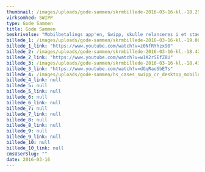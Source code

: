 ```yaml
---
thumbnail: /images/uploads/gode-sammen/skrmbillede-2016-03-16-kl.-18.29.48.png
virksomhed: SWIPP
type: Gode Sammen
title: Gode Sammen
beskrivelse: "Mobilbetalings app'en, Swipp, skulle relanceres i et stærkt konkurrencepræget marked. I første ombæring var udfordringen at skabe forståelse i befolkningen for at Swipp var en reel spiller på markedet, der var skabt af deres egen bank sammen med over 70 andre pengeinstitutter som ét fælles projekt. Dernæst at Swipp og detailhandelen havde en bedre løsning, med bedre sikkerhed og højere til loftet. Og endelig at Swipp og de handlende sammen kunne tilbyde mere til slutbrugeren. Det kom der en række aktiviteter ud af, som blev båret af en stribe tv-spots under temaet &quot;Gode sammen&quot;. \n\n"
billede_1: /images/uploads/gode-sammen/skrmbillede-2016-03-16-kl.-19.06.43.png
billede_1_link: "https://www.youtube.com/watch?v=z0NfRYhzx90"
billede_2: /images/uploads/gode-sammen/skrmbillede-2016-03-16-kl.-18.42.16.png
billede_2_link: "https://www.youtube.com/watch?v=w1K2rSEfZ8U"
billede_3: /images/uploads/gode-sammen/skrmbillede-2016-03-16-kl.-18.43.30.png
billede_3_link: "https://www.youtube.com/watch?v=dGqRaoSbETs"
billede_4: /images/uploads/gode-sammen/hs_cases_swipp_cr_desktop_mobile.png
billede_4_link: null
billede_5: null
billede_5_link: null
billede_6: null
billede_6_link: null
billede_7: null
billede_7_link: null
billede_8: null
billede_8_link: null
billede_9: null
billede_9_link: null
billede_10: null
billede_10_link: null
cmsUserSlug: ""
date: 2016-03-16 
---
```


